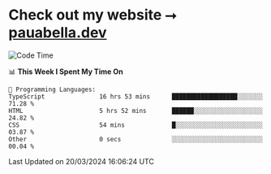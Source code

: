 # Check out my website ⭢ [pauabella.dev](https://pauabella.dev)

<!--START_SECTION:waka-->
![Code Time](http://img.shields.io/badge/Code%20Time-3%2C120%20hrs%2056%20mins-blue)

📊 **This Week I Spent My Time On** 

```text
💬 Programming Languages: 
TypeScript               16 hrs 53 mins      ██████████████████░░░░░░░   71.28 % 
HTML                     5 hrs 52 mins       ██████░░░░░░░░░░░░░░░░░░░   24.82 % 
CSS                      54 mins             █░░░░░░░░░░░░░░░░░░░░░░░░   03.87 % 
Other                    0 secs              ░░░░░░░░░░░░░░░░░░░░░░░░░   00.04 % 
```


 Last Updated on 20/03/2024 16:06:24 UTC
<!--END_SECTION:waka-->
